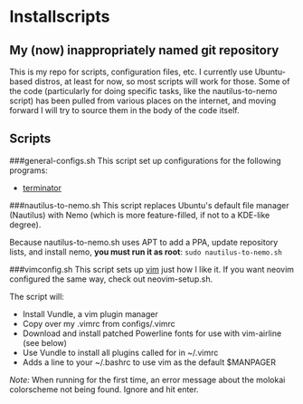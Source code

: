# Installscripts
## My (now) inappropriately named git repository
This is my repo for scripts, configuration files, etc. I currently use Ubuntu-based distros, at least for now, so most scripts will work for those. Some of the code (particularly for doing specific tasks, like the nautilus-to-nemo script) has been pulled from various places on the internet, and moving forward I will try to source them in the body of the code itself.

## Scripts

###general-configs.sh
This script set up configurations for the following programs:
* [terminator](https://en.wikipedia.org/wiki/Terminator_(terminal_emulator))

###nautilus-to-nemo.sh
This script replaces Ubuntu's default file manager (Nautilus) with Nemo (which is more feature-filled, if not to a KDE-like degree).

Because nautilus-to-nemo.sh uses APT to add a PPA, update repository lists, and install nemo, **you must run it as root**: 
`sudo nautilus-to-nemo.sh`

###vimconfig.sh
This script sets up [vim](http://www.vim.org/) just how I like it. If you want neovim configured the same way, check out neovim-setup.sh.

The script will:
* Install Vundle, a vim plugin manager
* Copy over my .vimrc from configs/.vimrc
* Download and install patched Powerline fonts for use with vim-airline (see below)
* Use Vundle to install all plugins called for in ~/.vimrc
* Adds a line to your ~/.bashrc to use vim as the default $MANPAGER

*Note:* When running for the first time, an error message about the molokai colorscheme not being found. Ignore and hit enter.
